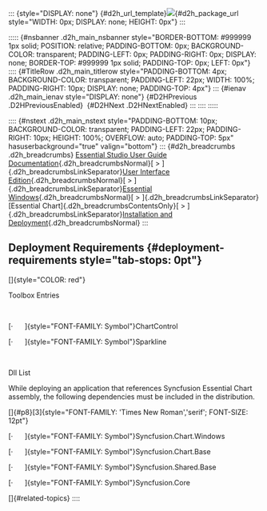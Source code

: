 ::: {style="DISPLAY: none"}
[](ms-xhelp:///?Id=d2h_url_template){#d2h_url_template}![](!package_url!){#d2h_package_url style="WIDTH: 0px; DISPLAY: none; HEIGHT: 0px"}
:::

::::: {#nsbanner .d2h_main_nsbanner style="BORDER-BOTTOM: #999999 1px solid; POSITION: relative; PADDING-BOTTOM: 0px; BACKGROUND-COLOR: transparent; PADDING-LEFT: 0px; PADDING-RIGHT: 0px; DISPLAY: none; BORDER-TOP: #999999 1px solid; PADDING-TOP: 0px; LEFT: 0px"}
:::: {#TitleRow .d2h_main_titlerow style="PADDING-BOTTOM: 4px; BACKGROUND-COLOR: transparent; PADDING-LEFT: 22px; WIDTH: 100%; PADDING-RIGHT: 10px; DISPLAY: none; PADDING-TOP: 4px"}
::: {#ienav .d2h_main_ienav style="DISPLAY: none"}
[](ms-xhelp:///?Id=83736b83-912e-4767-99b0-48e1111192c4){#D2HPrevious .D2HPreviousEnabled}  [](ms-xhelp:///?Id=73c15216-47d2-47dd-ba6b-e2414175558c){#D2HNext .D2HNextEnabled}
:::
::::
:::::

:::: {#nstext .d2h_main_nstext style="PADDING-BOTTOM: 10px; BACKGROUND-COLOR: transparent; PADDING-LEFT: 22px; PADDING-RIGHT: 10px; HEIGHT: 100%; OVERFLOW: auto; PADDING-TOP: 5px" hasuserbackground="true" valign="bottom"}
::: {#d2h_breadcrumbs .d2h_breadcrumbs}
[Essential Studio User Guide Documentation](ms-xhelp:///?Id=12457748-09e3-4d74-a240-8e049cedf030){.d2h_breadcrumbsNormal}[ \> ]{.d2h_breadcrumbsLinkSeparator}[User Interface Edition](ms-xhelp:///?Id=c29296b7-531c-413b-a0ec-488ca1f7f669){.d2h_breadcrumbsNormal}[ \> ]{.d2h_breadcrumbsLinkSeparator}[Essential Windows](ms-xhelp:///?Id=e60759d8-47a4-4570-9d7a-16a68d63f2ea){.d2h_breadcrumbsNormal}[ \> ]{.d2h_breadcrumbsLinkSeparator}[Essential Chart]{.d2h_breadcrumbsContentsOnly}[ \> ]{.d2h_breadcrumbsLinkSeparator}[Installation and Deployment](ms-xhelp:///?Id=743096e2-f64b-4926-8ef2-12e015b606e2){.d2h_breadcrumbsNormal}
:::

## Deployment Requirements {#deployment-requirements style="tab-stops: 0pt"}

[]{style="COLOR: red"} 

Toolbox Entries

 

[·      ]{style="FONT-FAMILY: Symbol"}ChartControl

[·      ]{style="FONT-FAMILY: Symbol"}Sparkline

 

Dll List

While deploying an application that references Syncfusion Essential Chart assembly, the following dependencies must be included in the distribution.

[]{#p8}[3]{style="FONT-FAMILY: 'Times New Roman','serif'; FONT-SIZE: 12pt"}

[·      ]{style="FONT-FAMILY: Symbol"}Syncfusion.Chart.Windows

[·      ]{style="FONT-FAMILY: Symbol"}Syncfusion.Chart.Base

[·      ]{style="FONT-FAMILY: Symbol"}Syncfusion.Shared.Base

[·      ]{style="FONT-FAMILY: Symbol"}Syncfusion.Core

[]{#related-topics}
::::
